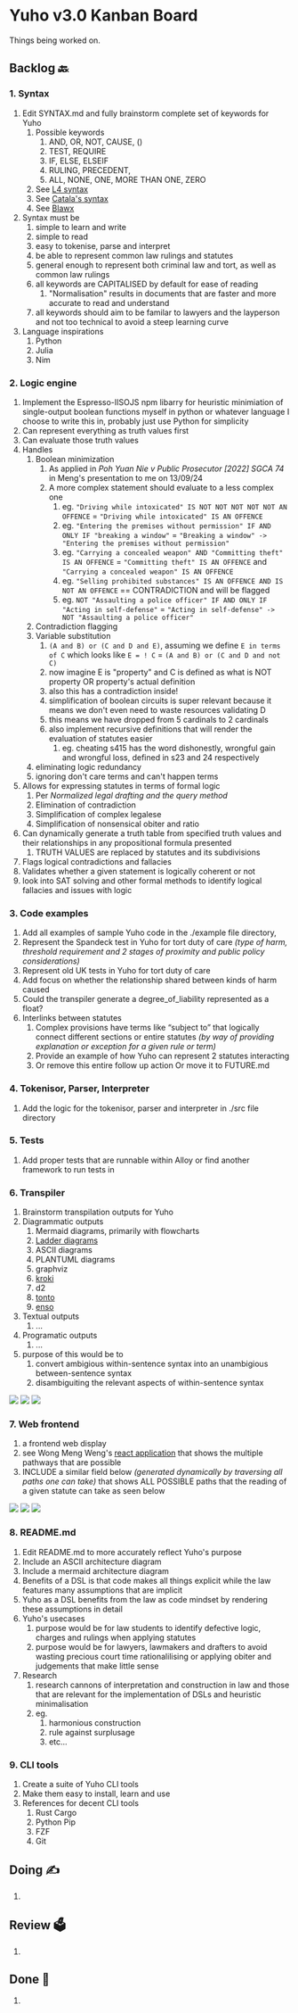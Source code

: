# Yuho v3.0 Kanban Board

Things being worked on.

## Backlog 🔙

### 1. Syntax

1. Edit SYNTAX.md and fully brainstorm complete set of keywords for Yuho
    1. Possible keywords
        1. AND, OR, NOT, CAUSE, ()
        2. TEST, REQUIRE
        3. IF, ELSE, ELSEIF
        4. RULING, PRECEDENT, 
        5. ALL, NONE, ONE, MORE THAN ONE, ZERO
    2. See [L4 syntax](https://github.com/smucclaw/lam4)
    3. See [Catala's syntax](https://github.com/CatalaLang)
    4. See [Blawx](https://github.com/Lexpedite/blawx)
2. Syntax must be 
    1. simple to learn and write
    2. simple to read
    3. easy to tokenise, parse and interpret
    4. be able to represent common law rulings and statutes
    5. general enough to represent both criminal law and tort, as well as common law rulings
    6. all keywords are CAPITALISED by default for ease of reading
        1. "Normalisation" results in documents that are faster and more accurate to read and understand 
    7. all keywords should aim to be familar to lawyers and the layperson and not too technical to avoid a steep learning curve
3. Language inspirations
    1. Python
    2. Julia
    3. Nim

### 2. Logic engine

1. Implement the Espresso-IISOJS npm libarry for heuristic minimiation of single-output boolean functions myself in python or whatever language I choose to write this in, probably just use Python for simplicity
1. Can represent everything as truth values first
2. Can evaluate those truth values
3. Handles
    1. Boolean minimization
        1. As applied in *Poh Yuan Nie v Public Prosecutor [2022] SGCA 74* in Meng's presentation to me on 13/09/24
        2. A more complex statement should evaluate to a less complex one
            1. eg. `"Driving while intoxicated" IS NOT NOT NOT NOT NOT AN OFFENCE` = `"Driving while intoxicated" IS AN OFFENCE`
            2. eg. `"Entering the premises without permission" IF AND ONLY IF "breaking a window"` = `"Breaking a window" -> "Entering the premises without permission"`
            3. eg. `"Carrying a concealed weapon" AND "Committing theft" IS AN OFFENCE` = `"Committing theft" IS AN OFFENCE` and `"Carrying a concealed weapon" IS AN OFFENCE` 
            4. eg. `"Selling prohibited substances" IS AN OFFENCE AND IS NOT AN OFFENCE` == CONTRADICTION and will be flagged
            5. eg. `NOT "Assaulting a police officer" IF AND ONLY IF "Acting in self-defense"` = `"Acting in self-defense" -> NOT "Assaulting a police officer"`
    2. Contradiction flagging
    3. Variable substitution
        1. `(A and B) or (C and D and E)`, assuming we define `E in terms of C` which looks like `E = ! C` = `(A and B) or (C and D and not C)`
        2. now imagine E is "property" and C is defined as what is NOT property OR property's actual definition
        3. also this has a contradiction inside!
        4. simplification of boolean circuits is super relevant because it means we don't even need to waste resources validating D
        5. this means we have dropped from 5 cardinals to 2 cardinals
        6. also implement recursive definitions that will render the evaluation of statutes easier 
            1. eg. cheating s415 has the word dishonestly, wrongful gain and wrongful loss, defined in s23 and 24 respectively
    4. eliminating logic redundancy
    5. ignoring don't care terms and can't happen terms
4. Allows for expressing statutes in terms of formal logic
    1. Per *Normalized legal drafting and the query method*
    2. Elimination of contradiction
    3. Simplification of complex legalese
    4. Simplification of nonsensical obiter and ratio
5. Can dynamically generate a truth table from specified truth values and their relationships in any propositional formula presented
    1. TRUTH VALUES are replaced by statutes and its subdivisions
6. Flags logical contradictions and fallacies
7. Validates whether a given statement is logically coherent or not
8. look into SAT solving and other formal methods to identify logical fallacies and issues with logic

### 3. Code examples

1. Add all examples of sample Yuho code in the ./example file directory, 
2. Represent the Spandeck test in Yuho for tort duty of care *(type of harm, threshold requirement and 2 stages of proximity and public policy considerations)*
3. Represent old UK tests in Yuho for tort duty of care
4. Add focus on whether the relationship shared between kinds of harm caused 
5. Could the transpiler generate a degree_of_liability represented as a float?
6. Interlinks between statutes
    1. Complex provisions have terms like “subject to” that logically connect different sections or entire statutes *(by way of providing explanation or exception for a given rule or term)*
    2. Provide an example of how Yuho can represent 2 statutes interacting
    3. Or remove this entire follow up action Or move it to FUTURE.md

### 4. Tokenisor, Parser, Interpreter

1. Add the logic for the tokenisor, parser and interpreter in ./src file directory

### 5. Tests

1. Add proper tests that are runnable within Alloy or find another framework to run tests in

### 6. Transpiler

1. Brainstorm transpilation outputs for Yuho
2. Diagrammatic outputs
    1. Mermaid diagrams, primarily with flowcharts
    2. [Ladder diagrams](https://github.com/smucclaw/ladder-diagram) 
    3. ASCII diagrams
    4. PLANTUML diagrams
    5. graphviz
    6. [kroki](https://kroki.io/) 
    7. d2
    8. [tonto](https://github.com/matheuslenke/Tonto)
    9. [enso](https://github.com/enso-org/enso)
3. Textual outputs
    1. ...
4. Programatic outputs
    1. ...
5. purpose of this would be to 
    1. convert ambigious within-sentence syntax into an unambigious between-sentence syntax
    2. disambiguiting the relevant aspects of within-sentence syntax

![](../asset/reference/normalising_legal_drafting_1.png)
![](../asset/reference/normalising_legal_drafting_2.png)
![](../asset/reference/normalising_legal_drafting_3.png)

### 7. Web frontend

1. a frontend web display 
2. see Wong Meng Weng's [react application]() that shows the multiple pathways that are possible 
3. INCLUDE a similar field below *(generated dynamically by traversing all paths one can take)* that shows ALL POSSIBLE paths that the reading of a given statute can take as seen below

![](../asset/reference/meng_proto_react_1.png)
![](../asset/reference/meng_proto_react_2.png)
![](../asset/reference/meng_proto_react_3.png)


### 8. README.md

1. Edit README.md to more accurately reflect Yuho's purpose
2. Include an ASCII architecture diagram 
3. Include a mermaid architecture diagram
4. Benefits of a DSL is that code makes all things explicit while the law features many assumptions that are implicit
5. Yuho as a DSL benefits from the law as code mindset by rendering these assumptions in detail
6. Yuho's usecases
    1. purpose would be for law students to identify defective logic, charges and rulings when applying statutes
    2. purpose would be for lawyers, lawmakers and drafters to avoid wasting precious court time rationalilising or applying obiter and judgements that make little sense
67. Research
    1. research cannons of interpretation and construction in law and those that are relevant for the implementation of DSLs and heuristic minimalisation 
    2. eg.
        1. harmonious construction
        2. rule against surplusage
        3. etc...

### 9. CLI tools

1. Create a suite of Yuho CLI tools
2. Make them easy to install, learn and use
3. References for decent CLI tools
    1. Rust Cargo
    2. Python Pip
    3. FZF
    4. Git

## Doing ✍️

1. 

## Review 🗳️

1. 

## Done 👏

1. 

